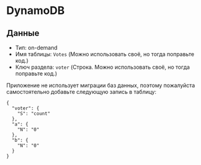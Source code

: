 # DynamoDB

## Данные

* Тип: on-demand
* Имя таблицы: `Votes` (Можно использовать своё, но тогда поправьте код.)
* Ключ раздела: `voter` (Строка. Можно использовать своё, но тогда поправьте код.)

Приложение не использует миграции баз данных, поэтому пожалуйста самостоятельно добавьте следующую запись в таблицу:

```
{
  "voter": {
    "S": "count"
  },
  "a": {
    "N": "0"
  },
  "b": {
    "N": "0"
  }
}
```
